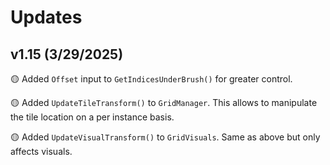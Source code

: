 # **Updates**

## v1.15 (3/29/2025)

🟡 Added ``Offset`` input to ``GetIndicesUnderBrush()`` for greater control.

🟡 Added ``UpdateTileTransform()`` to ``GridManager``. This allows to manipulate the tile location on a per instance basis.

🟡 Added ``UpdateVisualTransform()`` to ``GridVisuals``. Same as above but only affects visuals.